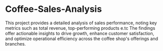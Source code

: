 # Coffee-Sales-Analysis
This project provides a detailed analysis of sales performance, noting key metrics such as total revenue, top-performing products e.tc The findings offer actionable insights to drive growth, enhance customer satisfaction, and optimize operational efficiency across the coffee shop's offerings and branches.
